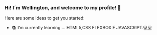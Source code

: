 ### Hi! I´m Wellington, and welcome to my profile!  👋



Here are some ideas to get you started:

- :books: I’m currently learning ... HTML5,CSS FLEXBOX E JAVASCRIPT.:computer::computer:
